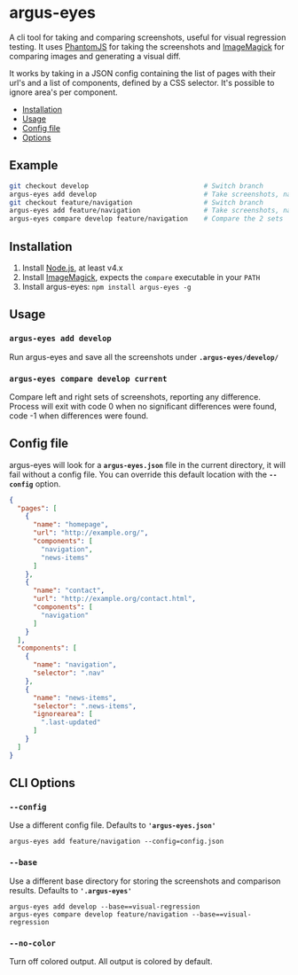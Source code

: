 # argus-eyes
A cli tool for taking and comparing screenshots, useful for visual regression testing. It uses [PhantomJS](http://phantomjs.org/)
for taking the screenshots and [ImageMagick](http://www.imagemagick.org/) for comparing images and generating a visual diff.

It works by taking in a JSON config containing the list of pages with their url's and a list of components, defined by
a CSS selector. It's possible to ignore area's per component.

- [Installation](#installation)
- [Usage](#usage)
- [Config file](#config-file)
- [Options](#cli-options)

## Example
```bash
git checkout develop                             # Switch branch
argus-eyes add develop                           # Take screenshots, named 'develop'
git checkout feature/navigation                  # Switch branch
argus-eyes add feature/navigation                # Take screenshots, named 'feature/navigation'
argus-eyes compare develop feature/navigation    # Compare the 2 sets
```

## Installation
1. Install [Node.js](http://nodejs.org/), at least v4.x
2. Install [ImageMagick](http://www.imagemagick.org/), expects the `compare` executable in your `PATH`
3. Install argus-eyes: `npm install argus-eyes -g`

## Usage

### `argus-eyes add develop`
Run argus-eyes and save all the screenshots under **`.argus-eyes/develop/`**

### `argus-eyes compare develop current`
Compare left and right sets of screenshots, reporting any difference. Process will exit with code 0 when no significant
differences were found, code -1 when differences were found.

## Config file
argus-eyes will look for a **`argus-eyes.json`** file in the current directory, it will fail without a config file.
You can override this default location with the **`--config`** option.

```json
{
  "pages": [
    {
      "name": "homepage",
      "url": "http://example.org/",
      "components": [
        "navigation",
        "news-items"
      ]
    },
    {
      "name": "contact",
      "url": "http://example.org/contact.html",
      "components": [
        "navigation"
      ]
    }
  ],
  "components": [
    {
      "name": "navigation",
      "selector": ".nav"
    },
    {
      "name": "news-items",
      "selector": ".news-items",
      "ignorearea": [
        ".last-updated"
      ]
    }
  ]
}
```

## CLI Options

### `--config`
Use a different config file. Defaults to **`'argus-eyes.json'`**
```
argus-eyes add feature/navigation --config=config.json
```

### `--base`
Use a different base directory for storing the screenshots and comparison results. Defaults to **`'.argus-eyes'`**
```
argus-eyes add develop --base==visual-regression
argus-eyes compare develop feature/navigation --base==visual-regression
```

### `--no-color`
Turn off colored output. All output is colored by default.
